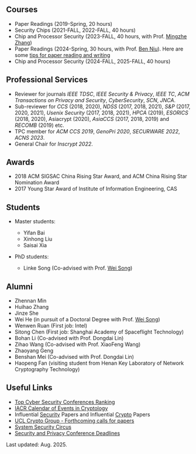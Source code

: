 Courses
-----
* Paper Readings (2019-Spring, 20 hours)
* Security Chips (2021-FALL, 2022-FALL, 40 hours)
* Chip and Processor Security (2023-FALL, 40 hours, with Prof. [Mingzhe Zhang](https://mingzhe-zhang.github.io/))  
* Paper Readings (2024-Spring, 30 hours, with Prof. [Ben Niu](https://people.ucas.ac.cn/~ben/)). Here are some [tips for paper reading and writing](/files/paper_reading_writing.pdf)
* Chip and Processor Security (2024-FALL, 2025-FALL, 40 hours)

Professional Services
-----
* Reviewer for journals *IEEE TDSC*, *IEEE Security & Privacy*, *IEEE TC*, *ACM Transactions on Privacy and Security*, *CyberSecurity*, *SCN*, *JNCA*.
* Sub-reviewer for *CCS* (2018, 2020), *NDSS* (2017, 2018, 2021), *S&P* (2017, 2020, 2021), *Usenix Security* (2017, 2018, 2021), *HPCA* (2019), *ESORICS* (2018, 2020), Asiacrypt (2020), *AsiaCCS* (2017, 2018, 2019) and *RECOMB* (2019) etc.
* TPC member for *ACM CCS 2019*, *GenoPri 2020*, *SECURWARE 2022*, *ACNS 2023*.
* General Chair for *Inscrypt 2022*.

Awards
-----
* 2018 ACM SIGSAC China Rising Star Award, and ACM China Rising Star Nomination Award
* 2017 Young Star Award of Institute of Information Engineering, CAS 

Students
-----
* Master students:  
  - Yifan Bai
  - Xinhong Liu
  - Saisai Xia    
  
* PhD students:  
  - Linke Song (Co-advised with Prof. [Wei Song](https://wsong83.github.io/)) 
 
Alumni
-----
* Zhennan Min  
* Huihao Zhang  
* Jinze She  
* Wei He (in pursuit of a Doctoral Degree with Prof. [Wei Song](https://wsong83.github.io/))  
* Wenwen Ruan (First job: Intel)  
* Sitong Chen (First job: Shanghai Academy of Spaceflight Technology)  
* Bohan Li (Co-advised with Prof. Dongdai Lin)
* Zihao Wang (Co-advised with Prof. XiaoFeng Wang)
* Zhaoyang Geng
* Benshan Mei (Co-advised with Prof. Dongdai Lin)
* Haopeng Fan (visiting student from Henan Key Laboratory of Network Cryptography Technology)

Useful Links
------
* [Top Cyber Security Conferences Ranking](http://jianying.space/conference-ranking.html)
* [IACR Calendar of Events in Cryptology](https://www.iacr.org/events/)
* Influential [Security](https://www.sec.cs.tu-bs.de/~konrieck/topnotch/sec_papers.html) Papers and Influential [Crypto](https://www.sec.cs.tu-bs.de/~konrieck/topnotch/crypto_papers.html) Papers
* [UCL Crypto Group - Forthcoming calls for papers](https://uclouvain.be/crypto/callforpapers/forthcoming)
* [System Security Circus](http://s3.eurecom.fr/~balzarot/notes/top4_2018/)
* [Security and Privacy Conference Deadlines](https://sec-deadlines.github.io/)

Last updated: Aug. 2025.
